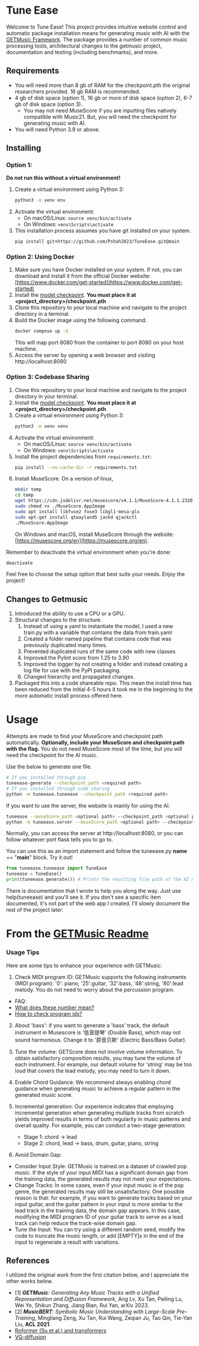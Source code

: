 # Tune Ease

Welcome to Tune Ease! This project provides intuitive website control and automatic package installation means for generating music with AI with the [GETMusic Framework](https://ai-muzic.github.io/getmusic/). The package provides a number of common music processing tools, architectural changes to the getmusic project, documentation and testing (including benchmarks), and more.

## Requirements

- You will need more than 8 gb of RAM for the checkpoint.pth the original researchers provided. 16 gb RAM is recommended.
- 4 gb of disk space (option 1), 16 gb or more of disk space (option 2), 6-7 gb of disk space (option 3).
  - You may not need MuseScore if you are inputting files natively compatible with Music21. But, you will need the checkpoint for generating music with AI.
- You will need Python 3.9 or above.

## Installing

### Option 1:
**Do not run this without a virtual environment!**
1. Create a virtual environment using Python 3:
   ```sh
   python3 -m venv env
   ```
2. Activate the virtual environment:
   - On macOS/Linux: `source venv/bin/activate`
   - On Windows: `venv\Scripts\activate`
3. This installation process assumes you have git installed on your system.
   ```sh
   pip install git+https://github.com/Pshah2023/TuneEase.git@main
   ```

### Option 2: Using Docker
1. Make sure you have Docker installed on your system. If not, you can download and install it from the official Docker website: [https://www.docker.com/get-started](https://www.docker.com/get-started)
2. Install the [model checkpoint](https://1drv.ms/u/s!ArHNvccy1VzPkWGKXZDQY5k-kDi4?e=fFxcEq). **You must place it at <project_directory>/checkpoint.pth**
3. Clone this repository to your local machine and navigate to the project directory in a terminal.
4. Build the Docker image using the following command:
   ```sh
   docker compose up -d
   ```
   This will map port 8080 from the container to port 8080 on your host machine.
5. Access the server by opening a web browser and visiting http://localhost:8080

### Option 3: Codebase Sharing

1. Clone this repository to your local machine and navigate to the project directory in your terminal.
2. Install the [model checkpoint](https://1drv.ms/u/s!ArHNvccy1VzPkWGKXZDQY5k-kDi4?e=fFxcEq). **You must place it at <project_directory>/checkpoint.pth**
1. Create a virtual environment using Python 3:
   ```sh
   python3 -m venv venv
   ```
2. Activate the virtual environment:
   - On macOS/Linux: `source venv/bin/activate`
   - On Windows: `venv\Scripts\activate`
3. Install the project dependencies from `requirements.txt`:
   ```sh
   pip install --no-cache-dir -r requirements.txt
   ```
4. Install MuseScore. On a version of linux,
   ```sh
   mkdir temp
   cd temp
   wget https://cdn.jsdelivr.net/musescore/v4.1.1/MuseScore-4.1.1.232071203-x86_64.AppImage -O "MuseScore.AppImage"
   sudo chmod +x ./MuseScore.AppImage
   sudo apt install libfuse2 fuse3 libgl1-mesa-glx
   sudo apt-get install qtwayland5 jackd qjackctl
   ./MuseScore.AppImage
   ```
   On Windows and macOS, install MuseScore through the website: [https://musescore.org/en](https://musescore.org/en).

Remember to deactivate the virtual environment when you're done:
```sh
deactivate
```

Feel free to choose the setup option that best suits your needs. Enjoy the project!

## Changes to Getmusic

1. Introduced the ability to use a CPU or a GPU.
2. Structural changes to the structure.
   1. Instead of using a yaml to instantiate the model, I used a new train.py with a variable that contains the data from train.yaml
   2. Created a folder named pipeline that contains code that was previously duplicated many times.
   3. Prevented duplicated runs of the same code with new classes
   4. Improved the Pylint score from 1.25 to 3.90
   5. Improved the logger by not creating a folder and instead creating a log file for use with the PyPI packaging.
   6. Changed hierarchy and propagated changes.
4. Packaged this into a code shareable repo. This mean the install time has been reduced from the initial 4-5 hours it took me in the beginning to the more automatic install process offered here.

# Usage

Attempts are made to find your MuseScore and checkpoint path automatically. **Optionally, include your MuseScore and checkpoint path with the flag.** You do not need MuseScore most of the time, but you will need the checkpoint for the AI music.

Use the below to generate one file.
```bash
# If you installed through pip
tuneease-generate --checkpoint_path <required path>
# If you installed through code sharing
python -m tuneease.tuneease --checkpoint_path <required path>
```

If you want to use the server, the website is mainly for using the AI.
```bash
tuneease --museScore_path <optional path> --checkpoint_path <optional path>
python -m tuneease.server --museScore_path <optional path> --checkpoint_path <optional path>
```
Normally, you can access the server at http://localhost:8080, or you can follow whatever port flask tells you to go to.

You can use this as an import statement and follow the tuneease.py __name__ == "__main__" block. Try it out!
```python
from tuneease.tuneease import TuneEase
tuneease = TuneEase()
print(tuneease.generate()) # Prints the resulting file path of the AI music
```

There is documentation that I wrote to help you along the way. Just use help(tuneease) and you'll see it. If you don't see a specific item documented, it's not part of the web app I created. I'll slowly document the rest of the project later.

# From the [GETMusic Readme](https://github.com/microsoft/muzic/tree/main/getmusic)

### Usage Tips

Here are some tips to enhance your experience with GETMusic:

1.  Check MIDI program ID: GETMusic supports the following instruments (MIDI program): '0': piano, '25':guitar, '32':bass, '48':string, '80':lead melody. You do not need to worry about the percussion program. 

  -  FAQ:
   -   [What does these number mean?](https://github.com/microsoft/muzic/issues/132#issuecomment-1585748251)
   -   [How to check program ids?](https://github.com/microsoft/muzic/issues/133#issuecomment-1586022683)

2.  About 'bass': if you want to generate a 'bass' track, the default instrument in Musescore is '低音提琴' (Double Bass), which may not sound harmonious. Change it to '原音贝斯' (Electric Bass/Bass Guitar).

3.  Tune the volume: GETScore does not involve volume information. To obtain satisfactory composition results, you may tune the volume of each instrument. For example, our default volume for 'string' may be too loud that covers the lead melody, you may need to turn it down.

4.  Enable Chord Guidance: We recommend always enabling chord guidance when generating music to achieve a regular pattern in the generated music score.
    
5. Incremental generation: Our experience indicates that employing incremental generation when generating multiple tracks from scratch yields improved results in terms of both regularity in music patterns and overall quality. For example, you can conduct a two-stage generation: 

   -   Stage 1: chord -> lead  
   -   Stage 2: chord, lead -> bass, drum, guitar, piano, string

6.  Avoid Domain Gap:

   -   Consider Input Style: GETMusic is trained on a dataset of crawled pop music. If the style of your input MIDI has a significant domain gap from the training data, the generated results may not meet your expectations.
   -   Change Tracks: In some cases, even if your input music is of the pop genre, the generated results may still be unsatisfactory. One possible reason is that: for example, if you want to generate tracks based on your input guitar, and the guitar pattern in your input is more similar to the lead track in the training data, the domain gap appears. In this case, modifying the MIDI program ID of your guitar track to serve as a lead track can help reduce the track-wise domain gap.
   -   Tune the Input: You can try using a different random seed, modify the code to truncate the music length, or add [EMPTY]s in the end of the input to regenerate a result with variations.

## References

I utilized the original work from the first citation below, and I appreciate the other works below.

* [1] ***GETMusic**: Generating Any Music Tracks with a Unified Representation and Diffusion Framework*, Ang Lv, Xu Tan, Peiling Lu, Wei Ye, Shikun Zhang, Jiang Bian, Rui Yan, arXiv 2023.
* [2] ***MusicBERT**: Symbolic Music Understanding with Large-Scale Pre-Training*, Mingliang Zeng, Xu Tan, Rui Wang, Zeqian Ju, Tao Qin, Tie-Yan Liu, **ACL 2021**.  
* [Roformer (Su et al.) and transformers](https://github.com/huggingface/transformers/blob/v4.28.1/src/transformers/models/roformer/modeling_roformer.py)
* [VQ-diffusion](https://github.com/microsoft/VQ-Diffusion/tree/e227b2643f2842d562706534cb1c46301e116b1f)
